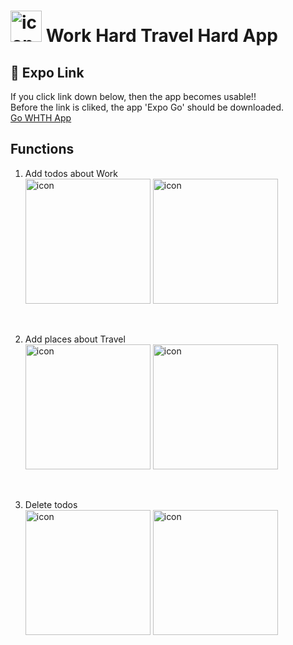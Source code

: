 # <img width="50" alt="icon" src="https://user-images.githubusercontent.com/52441923/152635583-659ca9f3-e43a-4d7e-be00-81ad04800e69.PNG"> Work Hard Travel Hard App

## 📎 Expo Link

If you click link down below, then the app becomes usable!!  
Before the link is cliked, the app 'Expo Go' should be downloaded.  
[Go WHTH App](https://expo.dev/@chelim/whthapp)

## Functions

1. Add todos about Work  
   <img width="200" alt="icon" src="https://user-images.githubusercontent.com/52441923/152635815-8ed13c22-f0f8-41fe-9fb7-d0a08403ff89.png">
   <img width="200" alt="icon" src="https://user-images.githubusercontent.com/52441923/152635855-4a4895e4-84f1-4ac8-aacf-bbfcc4e9664f.png">

<br>

2. Add places about Travel  
   <img width="200" alt="icon" src="https://user-images.githubusercontent.com/52441923/152635877-bc3d1546-b54a-4c23-9757-fb89542a903b.png">
   <img width="200" alt="icon" src="https://user-images.githubusercontent.com/52441923/152635893-7b702534-f15f-4cca-8516-65f370eab94f.png">

<br>

3. Delete todos  
   <img width="200" alt="icon" src="https://user-images.githubusercontent.com/52441923/152635923-9b86441f-2fbe-4890-b4e1-f24eda6eddde.png">
   <img width="200" alt="icon" src="https://user-images.githubusercontent.com/52441923/152635937-c25efc40-9142-496b-8de9-6a338f9842db.png">

